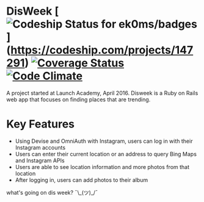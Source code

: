 DisWeek
[![Codeship Status for ek0ms/badges](https://www.codeship.io/projects/197d32e0-e891-0133-f06b-6631a3214367/status?branch=master)]
(https://codeship.com/projects/147291)
[![Coverage Status](https://coveralls.io/repos/github/ek0ms/disweek/badge.svg?branch=master)](https://coveralls.io/github/ek0ms/disweek?branch=master)
[![Code Climate](https://codeclimate.com/github/ek0ms/disweek/badges/gpa.svg)](https://codeclimate.com/github/ek0ms/disweek)
=

A project started at Launch Academy, April 2016.
Disweek is a Ruby on Rails web app that focuses on finding places that are trending.

Key Features
=
* Using Devise and OmniAuth with Instagram, users can log in with their Instagram accounts
* Users can enter their current location or an address to query Bing Maps and Instagram APIs
* Users are able to see location information and more photos from that location
* After logging in, users can add photos to their album

what's going on dis week?
¯\\\_(ツ)_/¯
